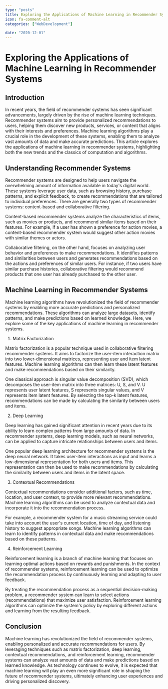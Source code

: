 ```yaml
---
type: "posts"
title: Exploring the Applications of Machine Learning in Recommender Systems
icon: fa-comment-alt
categories: ["WebDevelopment"]

date: "2020-12-01"
---
```




# Exploring the Applications of Machine Learning in Recommender Systems

## Introduction

In recent years, the field of recommender systems has seen significant advancements, largely driven by the rise of machine learning techniques. Recommender systems aim to provide personalized recommendations to users, helping them discover new products, services, or content that aligns with their interests and preferences. Machine learning algorithms play a crucial role in the development of these systems, enabling them to analyze vast amounts of data and make accurate predictions. This article explores the applications of machine learning in recommender systems, highlighting both the new trends and the classics of computation and algorithms.

## Understanding Recommender Systems

Recommender systems are designed to help users navigate the overwhelming amount of information available in today's digital world. These systems leverage user data, such as browsing history, purchase patterns, and explicit feedback, to create recommendations that are tailored to individual preferences. There are generally two types of recommender systems: content-based and collaborative filtering.

Content-based recommender systems analyze the characteristics of items, such as movies or products, and recommend similar items based on their features. For example, if a user has shown a preference for action movies, a content-based recommender system would suggest other action movies with similar themes or actors.

Collaborative filtering, on the other hand, focuses on analyzing user behavior and preferences to make recommendations. It identifies patterns and similarities between users and generates recommendations based on the actions and preferences of similar users. For instance, if two users have similar purchase histories, collaborative filtering would recommend products that one user has already purchased to the other user.

## Machine Learning in Recommender Systems

Machine learning algorithms have revolutionized the field of recommender systems by enabling more accurate predictions and personalized recommendations. These algorithms can analyze large datasets, identify patterns, and make predictions based on learned knowledge. Here, we explore some of the key applications of machine learning in recommender systems.

1. Matrix Factorization

Matrix factorization is a popular technique used in collaborative filtering recommender systems. It aims to factorize the user-item interaction matrix into two lower-dimensional matrices, representing user and item latent features. Machine learning algorithms can then learn these latent features and make recommendations based on their similarity.

One classical approach is singular value decomposition (SVD), which decomposes the user-item matrix into three matrices: U, S, and V. U represents user latent features, S represents singular values, and V represents item latent features. By selecting the top-k latent features, recommendations can be made by calculating the similarity between users and items.

2. Deep Learning

Deep learning has gained significant attention in recent years due to its ability to learn complex patterns from large amounts of data. In recommender systems, deep learning models, such as neural networks, can be applied to capture intricate relationships between users and items.

One popular deep learning architecture for recommender systems is the deep neural network. It takes user-item interactions as input and learns a low-dimensional representation for both users and items. This representation can then be used to make recommendations by calculating the similarity between users and items in the latent space.

3. Contextual Recommendations

Contextual recommendations consider additional factors, such as time, location, and user context, to provide more relevant recommendations. Machine learning algorithms can be used to analyze contextual data and incorporate it into the recommendation process.

For example, a recommender system for a music streaming service could take into account the user's current location, time of day, and listening history to suggest appropriate songs. Machine learning algorithms can learn to identify patterns in contextual data and make recommendations based on these patterns.

4. Reinforcement Learning

Reinforcement learning is a branch of machine learning that focuses on learning optimal actions based on rewards and punishments. In the context of recommender systems, reinforcement learning can be used to optimize the recommendation process by continuously learning and adapting to user feedback.

By treating the recommendation process as a sequential decision-making problem, a recommender system can learn to select actions (recommendations) that maximize user satisfaction. Reinforcement learning algorithms can optimize the system's policy by exploring different actions and learning from the resulting feedback.

## Conclusion

Machine learning has revolutionized the field of recommender systems, enabling personalized and accurate recommendations for users. By leveraging techniques such as matrix factorization, deep learning, contextual recommendations, and reinforcement learning, recommender systems can analyze vast amounts of data and make predictions based on learned knowledge. As technology continues to evolve, it is expected that machine learning will play an even more significant role in shaping the future of recommender systems, ultimately enhancing user experiences and driving personalized discovery.